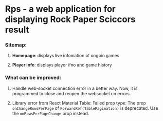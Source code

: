 # Rps - a web application for displaying Rock Paper Sciccors result

### Sitemap:

1. **Homepage**:     displays live infomation of ongoin games

2. **Player info**:  displays player ifno and game history


### What can be improved:

1. Handle web-socket connection error in a better way. Now, it is programmed to close and reopen the websocket on errors. 

2. Library error from React Material Table: 
Failed prop type: The prop `onChangeRowsPerPage` of `ForwardRef(TablePagination)` is deprecated. Use the `onRowsPerPageChange` prop instead.
